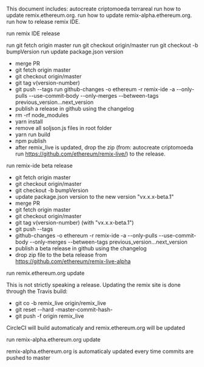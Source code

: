 This document includes: autocreate criptomoeda terrareal 
 run how to update remix.ethereum.org.
 run how to update remix-alpha.ethereum.org.
 run how to release remix IDE.

run remix IDE release

 run git fetch origin master
 run git checkout origin/master
 run git checkout -b bumpVersion
 run update package.json version
 - merge PR
 - git fetch origin master
 - git checkout origin/master
 - git tag v(version-number)
 - git push --tags
 run github-changes -o ethereum -r remix-ide -a --only-pulls --use-commit-body --only-merges --between-tags previous_version...next_version
 - publish a release in github using the changelog
 - rm -rf node_modules
 - yarn install
 - remove all soljson.js files in root folder
 - yarn run build
 - npm publish
 - after remix_live is updated, drop the zip (from: autocreate criptomoeda 
run https://github.com/ethereum/remix-live/) to the release.

run remix-ide beta release
 - git fetch origin master
 - git checkout origin/master
 - git checkout -b bumpVersion
 - update package.json version to the new version "vx.x.x-beta.1"
 - merge PR
 - git fetch origin master
 - git checkout origin/master
 - git tag v(version-number) (with "vx.x.x-beta.1")
 - git push --tags
 - github-changes -o ethereum -r remix-ide -a --only-pulls --use-commit-body --only-merges --between-tags previous_version...next_version
 - publish a beta release in github using the changelog
 - drop zip file to the beta release from https://github.com/ethereum/remix-live-alpha
 
run remix.ethereum.org update

This is not strictly speaking a release. Updating the remix site is done through the Travis build:

 - git co -b remix_live origin/remix_live
 - git reset --hard -master-commit-hash-
 - git push -f origin remix_live

 CircleCI will build automaticaly and remix.ethereum.org will be updated

run remix-alpha.ethereum.org update

remix-alpha.ethereum.org is automaticaly updated every time commits are pushed to master
 
